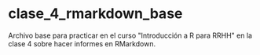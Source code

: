 # clase_4_rmarkdown_base
Archivo base para practicar en el curso "Introducción a R para RRHH" en la clase 4 sobre hacer informes en RMarkdown.
